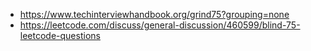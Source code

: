 - https://www.techinterviewhandbook.org/grind75?grouping=none
- https://leetcode.com/discuss/general-discussion/460599/blind-75-leetcode-questions 